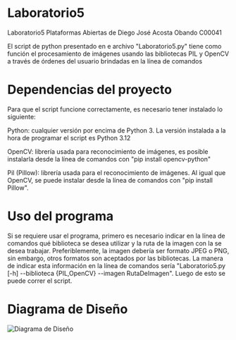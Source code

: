 # Laboratorio5
Laboratorio5 Plataformas Abiertas de Diego José Acosta Obando C00041

El script de python presentado en e archivo "Laboratorio5.py" tiene como función el procesamiento de imágenes usando las bibliotecas PIL y OpenCV a través de órdenes del usuario brindadas en la línea de comandos

# Dependencias del proyecto

Para que el script funcione correctamente, es necesario tener instalado lo siguiente:

Python: cualquier versión por encima de Python 3. La versión instalada a la hora de programar el script es Python 3.12

OpenCV: librería usada para reconocimiento de imágenes, es posible instalarla desde la línea de comandos con "pip install opencv-python"

Pil (Pillow): librería usada para el reconocimiento de imágenes. Al igual que OpenCV, se puede instalar desde la línea de comandos con "pip install Pillow".

# Uso del programa

Si se requiere usar el programa, primero es necesario indicar en la línea de comandos qué biblioteca se desea utilizar y la ruta de la imagen con la se desea trabajar. Preferiblemente, la imagen debería ser formato JPEG o PNG, sin embargo, otros formatos son aceptados por las bibliotecas. 
La manera de indicar esta información en la línea de comandos sería "Laboratorio5.py [-h] --biblioteca {PIL,OpenCV} --imagen RutaDeImagen". Luego de esto se puede correr el script.

# Diagrama de Diseño

![Diagrama de Diseño](Laboratorio5/DiagramaDeDiseño.png)


